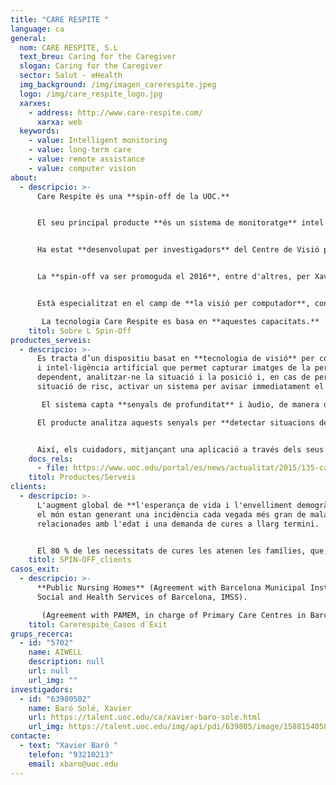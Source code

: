 ```yaml
---
title: "CARE RESPITE "
language: ca
general:
  nom: CARE RESPITE, S.L
  text_breu: Caring for the Caregiver
  slogan: Caring for the Caregiver
  sector: Salut - eHealth
  img_background: /img/imagen_carerespite.jpeg
  logo: /img/care_respite_logo.jpg
  xarxes:
    - address: http://www.care-respite.com/
      xarxa: web
  keywords:
    - value: Intelligent monitoring
    - value: long-term care
    - value: remote assistance
    - value: computer vision
about:
  - descripcio: >-
      Care Respite és una **spin-off de la UOC.** 


      El seu principal producte **és un sistema de monitoratge** intel·ligent adreçat a les persones que tenen cura d’una persona amb dependència. 


      Ha estat **desenvolupat per investigadors** del Centre de Visió per Computador (CVC), la Universitat Autònoma de Barcelona (UAB), la Universitat de Barcelona (UB) i la Universitat Oberta de Catalunya (UOC), juntament amb l’empresa Acceplan. 


      La **spin-off va ser promoguda el 2016**, entre d'altres, per Xavier Baró Solé, investigador de la UOC pertanyent al grup de recerca AIWELL.


      Està especialitzat en el camp de **la visió per computador**, concretament en el reconeixement facial d'objectes i la comprensió general d'escenaris.

       La tecnologia Care Respite es basa en **aquestes capacitats.**
    titol: Sobre L`Spin-Off
productes_serveis:
  - descripcio: >-
      Es tracta d’un dispositiu basat en **tecnologia de visió** per computador
      i intel·ligència artificial que permet capturar imatges de la persona
      dependent, analitzar-ne la situació i la posició i, en cas de percebre una
      situació de risc, activar un sistema per avisar immediatament el cuidador.

       El sistema capta **senyals de profunditat** i àudio, de manera que mantindrà l’anonimat visual, a qualsevol habitació. 

      El producte analitza aquests senyals per **detectar situacions de risc**, com ara caigudes o accions fora de la normalitat, i activa un sistema d’avisos. 


      Així, els cuidadors, mitjançant una aplicació a través dels seus mòbils, es convertiran en usuaris que podran rebre les alarmes, personalitzar el sistema i **visualitzar a distància** el comportament detectat.
    docs_rels:
      - file: https://www.uoc.edu/portal/es/news/actualitat/2015/135-care-respite.html
    titol: Productes/Serveis
clients:
  - descripcio: >-
      L'augment global de **l'esperança de vida i l'envelliment demogràfic** en
      el món estan generant una incidència cada vegada més gran de malalties
      relacionades amb l'edat i una demanda de cures a llarg termini. 


      El 80 % de les necessitats de cures les atenen les famílies, que, al costat dels centres gerontològics i les residències de gent gran, **són els principals clients** d'aquesta solució.
    titol: SPIN-OFF_clients
casos_exit:
  - descripcio: >-
      **Public Nursing Homes** (Agreement with Barcelona Municipal Institute of
      Social and Health Services of Barcelona, IMSS). 

       (Agreement with PAMEM, in charge of Primary Care Centres in Barcelona).
    titol: Carerespite_Casos d`Exit
grups_recerca:
  - id: "5702"
    name: AIWELL
    description: null
    url: null
    url_img: ""
investigadors:
  - id: "63980502"
    name: Baró Solé, Xavier
    url: https://talent.uoc.edu/ca/xavier-baro-sole.html
    url_img: https://talent.uoc.edu/img/api/pdi/639805/image/1588154058963
contacte:
  - text: "Xavier Baró "
    telefon: "93210213"
    email: xbaro@uoc.edu
---
```

